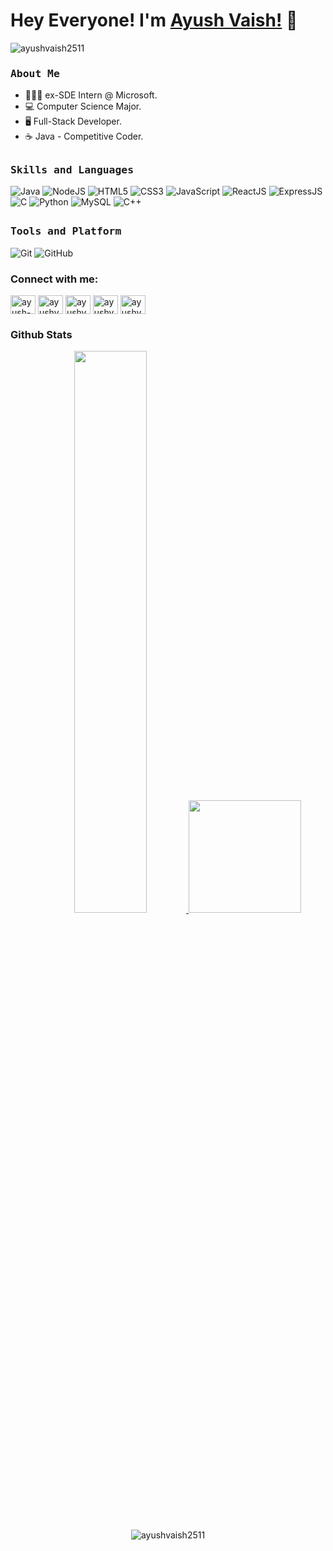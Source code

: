 # Hey Everyone! I'm [Ayush Vaish!](https://github.com/ayushvaish2511) 👋

<p align="left"> <img src="https://komarev.com/ghpvc/?username=ayushvaish2511&label=Profile%20views&color=0e75b6&style=flat" alt="ayushvaish2511" /> </p>

<h3><b><samp>About Me</samp></b></h3>

- 👨🏻‍🏫 ex-SDE Intern @ Microsoft.
- 💻 Computer Science Major.
- 🖥 Full-Stack Developer.
- ☕️ Java - Competitive Coder.


##
<h3><b><samp>Skills and Languages</samp></b></h3>     

![Java](https://img.shields.io/badge/Java-013243?style=flat-square&logo=Java&logoColor=white)
![NodeJS](https://img.shields.io/badge/NodeJS-339933?style=flat-square&logo=node.js&logoColor=80d8f7)
![HTML5](https://img.shields.io/badge/HTML5-E34F26?style=flat-square&logo=HTML5&logoColor=white)
![CSS3](https://img.shields.io/badge/CSS3-1572B6?style=flat-square&logo=CSS3&logoColor=white)
![JavaScript](https://img.shields.io/badge/JavaScript-ffcb2c?style=flat-square&logo=javascript&logoColor=white)
![ReactJS](https://img.shields.io/badge/ReactJS-292c33?style=flat-square&logo=react&logoColor=80d8f7)
![ExpressJS](https://img.shields.io/badge/ExpressJS-292c33?style=flat-square&logo=express&logoColor=90c3f9)
![C](https://img.shields.io/badge/C-27338e?style=flat-square&logo=c&logoColor=white)
![Python](https://img.shields.io/badge/Python-3776AB?style=flat-square&logo=Python&logoColor=white)
![MySQL](https://img.shields.io/badge/MySQL-4479A1?style=flat-square&logo=MySQL&logoColor=white)
![C++](https://img.shields.io/badge/C++-00599C?style=flat-square&logo=c%2B%2B&logoColor=white)


##
<h3><b><samp>Tools and Platform</samp></b></h3>

![Git](https://img.shields.io/badge/Git-F05032?style=flat-square&logo=Git&logoColor=white)
![GitHub](https://img.shields.io/badge/GitHub-181717?style=flat-square&logo=github)

<h3 align="left">Connect with me:</h3>
<p align="left">
<a href="https://linkedin.com/in/ayush-vaish" target="blank"><img align="center" src="https://raw.githubusercontent.com/rahuldkjain/github-profile-readme-generator/master/src/images/icons/Social/linked-in-alt.svg" alt="ayush-vaish" height="30" width="40" /></a>
<a href="https://www.leetcode.com/ayushvaish2511" target="blank"><img align="center" src="https://raw.githubusercontent.com/rahuldkjain/github-profile-readme-generator/master/src/images/icons/Social/leet-code.svg" alt="ayushvaish2511" height="30" width="40" /></a>
<a href="https://www.codechef.com/users/ayushvaish2511" target="blank"><img align="center" src="https://cdn.jsdelivr.net/npm/simple-icons@3.1.0/icons/codechef.svg" alt="ayushvaish2511" height="30" width="40" /></a>
<a href="https://www.hackerrank.com/ayushvaish2511" target="blank"><img align="center" src="https://raw.githubusercontent.com/rahuldkjain/github-profile-readme-generator/master/src/images/icons/Social/hackerrank.svg" alt="ayushvaish2511" height="30" width="40" /></a>
<a href="https://codeforces.com/profile/ayushvaish2511" target="blank"><img align="center" src="https://raw.githubusercontent.com/rahuldkjain/github-profile-readme-generator/master/src/images/icons/Social/codeforces.svg" alt="ayushvaish2511" height="30" width="40" /></a>
</p>

### Github Stats
  
<p align="center">
  <a href="https://github.com/ayushvaish2511"><span>
    <img height="48%" src="https://github-readme-stats.vercel.app/api?username=ayushvaish2511&count_private=true&show_icons=true&theme=tokyonight&&include_all_commits=true"/>
    <img height="180em" src="https://github-readme-stats-eight-theta.vercel.app/api/top-langs/?username=ayushvaish2511&hide=html,css,javascript,scss&layout=compact&langs_count=8&theme=tokyonight"/>
    </span></a>
</p>




<p align="center"><img align="center" src="https://github-readme-streak-stats.herokuapp.com/?user=ayushvaish2511&" alt="ayushvaish2511" /></p>
  




